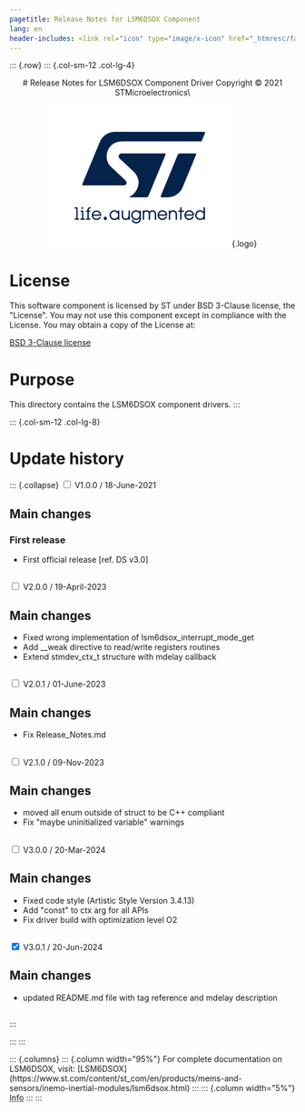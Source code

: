 ```yaml
---
pagetitle: Release Notes for LSM6DSOX Component
lang: en
header-includes: <link rel="icon" type="image/x-icon" href="_htmresc/favicon.png" />
---
```


::: {.row}
::: {.col-sm-12 .col-lg-4}

<center>
# Release Notes for LSM6DSOX Component Driver
Copyright &copy; 2021 STMicroelectronics\

[![ST logo](_htmresc/st_logo_2020.png)](https://www.st.com){.logo}
</center>

# License

This software component is licensed by ST under BSD 3-Clause license, the "License".
You may not use this component except in compliance with the License. You may obtain a copy of the License at:

[BSD 3-Clause license](https://opensource.org/licenses/BSD-3-Clause)

# Purpose

This directory contains the LSM6DSOX component drivers.
:::

::: {.col-sm-12 .col-lg-8}
# Update history

::: {.collapse}
<input type="checkbox" id="collapse-section1" aria-hidden="true">
<label for="collapse-section1" aria-hidden="true">V1.0.0 / 18-June-2021</label>
<div>

## Main changes

### First release

- First official release [ref. DS v3.0]

##

</div>

<input type="checkbox" id="collapse-section2" aria-hidden="true">
<label for="collapse-section2" aria-hidden="true">V2.0.0 / 19-April-2023</label>
<div>

## Main changes

- Fixed wrong implementation of lsm6dsox_interrupt_mode_get
- Add __weak directive to read/write registers routines
- Extend stmdev_ctx_t structure with mdelay callback

##

</div>

<input type="checkbox" id="collapse-section3" aria-hidden="true">
<label for="collapse-section3" aria-hidden="true">V2.0.1 / 01-June-2023</label>
<div>

## Main changes

- Fix Release_Notes.md

##

</div>

<input type="checkbox" id="collapse-section4" aria-hidden="true">
<label for="collapse-section4" aria-hidden="true">V2.1.0 / 09-Nov-2023</label>
<div>

## Main changes

- moved all enum outside of struct to be C++ compliant
- Fix "maybe uninitialized variable" warnings

##

</div>

<input type="checkbox" id="collapse-section5" aria-hidden="true">
<label for="collapse-section5" aria-hidden="true">V3.0.0 / 20-Mar-2024</label>
<div>

## Main changes

- Fixed code style (Artistic Style Version 3.4.13)
- Add "const" to ctx arg for all APIs
- Fix driver build with optimization level O2

##

</div>

<input type="checkbox" id="collapse-section6" checked aria-hidden="true">
<label for="collapse-section6" aria-hidden="true">V3.0.1 / 20-Jun-2024</label>
<div>

## Main changes

- updated README.md file with tag reference and mdelay description

##

</div>
:::

:::
:::

<footer class="sticky">
::: {.columns}
::: {.column width="95%"}
For complete documentation on LSM6DSOX,
visit:
[LSM6DSOX](https://www.st.com/content/st_com/en/products/mems-and-sensors/inemo-inertial-modules/lsm6dsox.html)
:::
::: {.column width="5%"}
<abbr title="Based on template cx566953 version 2.0">Info</abbr>
:::
:::
</footer>
